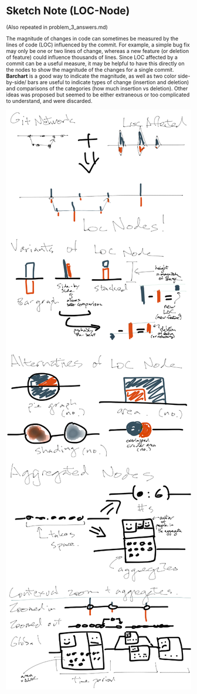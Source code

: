 # Sketch Note (LOC-Node)

(Also repeated in problem_3_answers.md)

The magnitude of changes in code can sometimes be measured by the lines of code (LOC) influenced by the commit.  For example, a simple bug fix may only be one or two lines of change, whereas a new feature (or deletion of feature) could influence thousands of lines.  Since LOC affected by a commit can be a useful measure, it may be helpful to have this directly on the nodes to show the magnitude of the changes for a single commit.  **Barchart** is a good way to indicate the magnitude, as well as two color side-by-side/ bars are useful to indicate types of change (insertion and deletion) and comparisons of the categories (how much insertion vs deletion).  Other ideas was proposed but seemed to be either extraneous or too complicated to understand, and were discarded.


<img src="Sketch1.png" width="600" style="display: block; margin-left:auto; margin-right:auto;"/>
<img src="Sketch2.png" width="600" style="display: block; margin-left:auto; margin-right:auto;"/>
<img src="Sketch3.png" width="600" style="display: block; margin-left:auto; margin-right:auto;"/>
<img src="Sketch4.png" width="600" style="display: block; margin-left:auto; margin-right:auto;"/>
<img src="Sketch5.png" width="600" style="display: block; margin-left:auto; margin-right:auto;"/>

